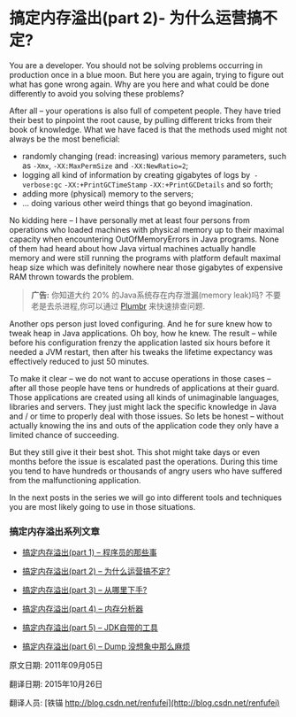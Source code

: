 搞定内存溢出(part 2)- 为什么运营搞不定?
==

You are a developer. You should not be solving problems occurring in production once in a blue moon. But here you are again, trying to figure out what has gone wrong again. Why are you here and what could be done differently to avoid you solving these problems?


After all – your operations is also full of competent people. They have tried their best to pinpoint the root cause, by pulling different tricks from their book of knowledge. What we have faced is that the methods used might not always be the most beneficial:


- randomly changing (read: increasing) various memory parameters, such as `-Xmx`, `-XX:MaxPermSize` and `-XX:NewRatio=2`;
- logging all kind of information by creating gigabytes of logs by` -verbose:gc` `-XX:+PrintGCTimeStamp` `-XX:+PrintGCDetails` and so forth;
- adding more (physical) memory to the servers;
- … doing various other weird things that go beyond imagination.


No kidding here – I have personally met at least four persons from operations who loaded machines with physical memory up to their maximal capacity when encountering OutOfMemoryErrors in Java programs. None of them had heard about how Java virtual machines actually handle memory and were still running the programs with platform default maximal heap size which was definitely nowhere near those gigabytes of expensive RAM thrown towards the problem.


> **广告:** 你知道大约 20% 的Java系统存在内存泄漏(memory leak)吗? 不要老是去杀进程,你可以通过 [Plumbr](https://plumbr.eu/memory-leak) 来快速排查问题.


Another ops person just loved configuring. And he for sure knew how to tweak heap in Java applications. Oh boy, how he knew. The result – while before his configuration frenzy the application lasted six hours before it needed a JVM restart, then after his tweaks the lifetime expectancy was effectively reduced to just 50 minutes.


To make it clear – we do not want to accuse operations in those cases – after all those people have tens or hundreds of applications at their guard. Those applications are created using all kinds of unimaginable languages, libraries and servers. They just might lack the specific knowledge in Java and / or time to properly deal with those issues. So lets be honest – without actually knowing the ins and outs of the application code they only have a limited chance of succeeding.


But they still give it their best shot. This shot might take days or even months before the issue is escalated past the operations. During this time you tend to have hundreds or thousands of angry users who have suffered from the malfunctioning application.


In the next posts in the series we will go into different tools and techniques you are most likely going to use in those situations.



### 搞定内存溢出系列文章

- [搞定内存溢出(part 1) – 程序员的那些事](01_story_of_a_developer.md)

- [搞定内存溢出(part 2) – 为什么运营搞不定?](02_why_did_not_operations_solve_it.md)

- [搞定内存溢出(part 3) – 从哪里下手?](03_where_do_you_start.md)

- [搞定内存溢出(part 4) – 内存分析器](04_memory_profilers.md)

- [搞定内存溢出(part 5) – JDK自带的工具](05_JDK_Tools.md)

- [搞定内存溢出(part 6) – Dump 没想象中那么麻烦](06_Dump_is_not_a_waste.md)



原文日期: 2011年09月05日

翻译日期: 2015年10月26日

翻译人员: [铁锚 http://blog.csdn.net/renfufei](http://blog.csdn.net/renfufei)
